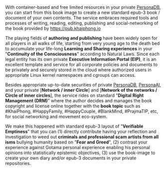 With container-based and free limited resources in your private <a href="https://github.com/khaiphong/personadb" target="_blank">PersonaDB</a>, you can start from this book image to create a new standard epub-3 book / document of your own contents. The service embraces required tools and processes of writing, reading, editing, publishing and social-networking of the book provided by https://pub.khaiphong.io

The playing fields of <b>authoring and publishing</b> have been widely open for all players in all walks of life, starting from very young age to the death bed to accumulate your life-long <b>Learning and Sharing experiences</b> in your "<b>Continuity of the Consciousness</b>" according to Natural Laws. Since each legal entity has its own private <b>Executive Information Portal (EIP)</b>, it is an excellent template and service for all corporate policies and documents to be privately and securely stored in the cloud where authorized users in appropriate Linux kernel namespaces and cgroups can access.

Besides appropriate up-to-date securities of private <a href="https://github.com/khaiphong/personadb" target="_blank">PersonaDB</a>, <a href="https://github.com/khaiphong/personaai" target="_blank">PersonaAI</a>, and your private [<b>Network / inner Circle</b>] and [<b>Network of the networks / Circle of inner circles</b>], the service rides on standard "<b>Digital Right Management (DRM)</b>" where the author decides and manages the book copyright and license online together with the <b>book topic</b> such as #KhaiPhong, #HappyFamily, #HappyCouple, #BlankMind, #PrajmaTIP, etc, for social networking and movement eco-system. 

We make this happened with standard epub-3 layout of "<b>Verifiable Emptiness</b>" that you can (1) directly contribute having your reflection and investigation to weed out <b>criminals and professional scam artists from all isms</b> bullying humanity based on "<b>Fear and Greed</b>", (2) contrast your experience against Gotama personal experience enabling his personal opinions into statistically epistemic objectives, (3) use the book-image to create your own diary and/or epub-3 documents in your private repositories.
